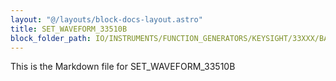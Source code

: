 ```yaml
---
layout: "@/layouts/block-docs-layout.astro"
title: SET_WAVEFORM_33510B
block_folder_path: IO/INSTRUMENTS/FUNCTION_GENERATORS/KEYSIGHT/33XXX/BASIC/SET_WAVEFORM_33510B
---
```


This is the Markdown file for SET_WAVEFORM_33510B

